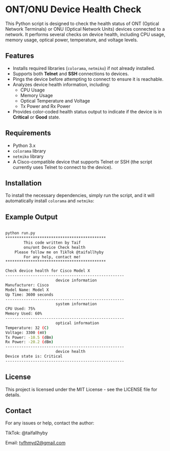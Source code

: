 # ONT/ONU Device Health Check

This Python script is designed to check the health status of ONT (Optical Network Terminals) or ONU (Optical Network Units) devices connected to a network. It performs several checks on device health, including CPU usage, memory usage, optical power, temperature, and voltage levels.

## Features

- Installs required libraries (`colorama`, `netmiko`) if not already installed.
- Supports both **Telnet** and **SSH** connections to devices.
- Pings the device before attempting to connect to ensure it is reachable.
- Analyzes device health information, including:
  - CPU Usage
  - Memory Usage
  - Optical Temperature and Voltage
  - Tx Power and Rx Power
- Provides color-coded health status output to indicate if the device is in **Critical** or **Good** state.

## Requirements

- Python 3.x
- `colorama` library
- `netmiko` library
- A Cisco-compatible device that supports Telnet or SSH (the script currently uses Telnet to connect to the device).

## Installation

To install the necessary dependencies, simply run the script, and it will automatically install `colorama` and `netmiko`:

## Example Output

```bash

python run.py
********************************************
        This code written by Taif     
        onu/ont Device Check health   
    Please follow me on TikTok @taifallhyby   
        For any help, contact me!        
********************************************

Check device health for Cisco Model X
----------------------------------------------------
                      device information
Manufacturer: Cisco
Model Name: Model X
Up Time: 3600 seconds
----------------------------------------------------
                      system information
CPU Used: 75%
Memory Used: 60%
----------------------------------------------------
                      optical information
Temperature: 32 (C)
Voltage: 3300 (mV)
Tx Power: -10.5 (dBm)
Rx Power: -20.2 (dBm)
----------------------------------------------------
                      device health
Device state is: Critical
----------------------------------------------------

```
## License

This project is licensed under the MIT License - see the LICENSE file for details.

## Contact

For any issues or help, contact the author:

TikTok: @taifallhyby

Email: tyfhmyd2@gmail.com


